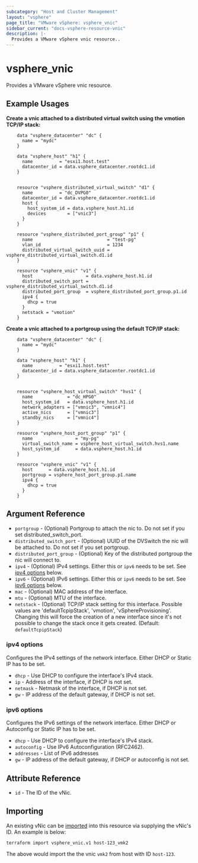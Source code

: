 ```yaml
---
subcategory: "Host and Cluster Management"
layout: "vsphere"
page_title: "VMware vSphere: vsphere_vnic"
sidebar_current: "docs-vsphere-resource-vnic"
description: |-
  Provides a VMware vSphere vnic resource..
---
```


# vsphere\_vnic

Provides a VMware vSphere vnic resource.

## Example Usages

**Create a vnic attached to a distributed virtual switch using the vmotion TCP/IP stack:**

```hcl
    data "vsphere_datacenter" "dc" {
      name = "mydc"
    }
    
    data "vsphere_host" "h1" {
      name          = "esxi1.host.test"
      datacenter_id = data.vsphere_datacenter.rootdc1.id
    }
    
    
    resource "vsphere_distributed_virtual_switch" "d1" {
      name          = "dc_DVPG0"
      datacenter_id = data.vsphere_datacenter.rootdc1.id
      host {
        host_system_id = data.vsphere_host.h1.id
        devices        = ["vnic3"]
      }
    }
    
    resource "vsphere_distributed_port_group" "p1" {
      name                            = "test-pg"
      vlan_id                         = 1234
      distributed_virtual_switch_uuid = vsphere_distributed_virtual_switch.d1.id
    }
    
    resource "vsphere_vnic" "v1" {
      host                    = data.vsphere_host.h1.id
      distributed_switch_port = vsphere_distributed_virtual_switch.d1.id
      distributed_port_group  = vsphere_distributed_port_group.p1.id
      ipv4 {
        dhcp = true
      }
      netstack = "vmotion"
    }
```

**Create a vnic attached to a portgroup using the default TCP/IP stack:**

```hcl
    data "vsphere_datacenter" "dc" {
      name = "mydc"
    }
    
    data "vsphere_host" "h1" {
      name          = "esxi1.host.test"
      datacenter_id = data.vsphere_datacenter.rootdc1.id
    }
    
    
    resource "vsphere_host_virtual_switch" "hvs1" {
      name             = "dc_HPG0"
      host_system_id   = data.vsphere_host.h1.id
      network_adapters = ["vmnic3", "vmnic4"]
      active_nics      = ["vmnic3"]
      standby_nics     = ["vmnic4"]
    }
    
    resource "vsphere_host_port_group" "p1" {
      name                = "my-pg"
      virtual_switch_name = vsphere_host_virtual_switch.hvs1.name
      host_system_id      = data.vsphere_host.h1.id
    }
    
    resource "vsphere_vnic" "v1" {
      host      = data.vsphere_host.h1.id
      portgroup = vsphere_host_port_group.p1.name
      ipv4 {
        dhcp = true
      }
    }
```

## Argument Reference

* `portgroup` - (Optional) Portgroup to attach the nic to. Do not set if you set distributed_switch_port.
* `distributed_switch_port` - (Optional) UUID of the DVSwitch the nic will be attached to. Do not set if you set portgroup.
* `distributed_port_group` - (Optional) Key of the distributed portgroup the nic will connect to. 
* `ipv4` - (Optional) IPv4 settings. Either this or `ipv6` needs to be set. See  [ipv4 options](#ipv4-options) below.
* `ipv6` - (Optional) IPv6 settings. Either this or `ipv6` needs to be set. See  [ipv6 options](#ipv6-options) below.
* `mac` - (Optional) MAC address of the interface.
* `mtu` - (Optional) MTU of the interface.
* `netstack` - (Optional)  TCP/IP stack setting for this interface. Possible values are 'defaultTcpipStack', 'vmotion', 'vSphereProvisioning'. Changing this will force the creation of a new interface since it's not possible to change the stack once it gets created. (Default: `defaultTcpipStack`)


### ipv4 options
Configures the IPv4 settings of the network interface. Either DHCP or Static IP has to be set.

* `dhcp` - Use DHCP to configure the interface's IPv4 stack.
* `ip` - Address of the interface, if DHCP is not set.
* `netmask` - Netmask of the interface, if DHCP is not set.
* `gw` - IP address of the default gateway, if DHCP is not set.


### ipv6 options
Configures the IPv6 settings of the network interface. Either DHCP or Autoconfig or Static IP has to be set.

* `dhcp` - Use DHCP to configure the interface's IPv4 stack.
* `autoconfig` - Use IPv6 Autoconfiguration (RFC2462).
* `addresses` -  List of IPv6 addresses
* `gw` - IP address of the default gateway, if DHCP or autoconfig is not set.


## Attribute Reference

* `id` - The ID of the vNic.


## Importing 

An existing vNic can be [imported][docs-import] into this resource
via supplying the vNic's ID. An example is below:

[docs-import]: /docs/import/index.html

```
terraform import vsphere_vnic.v1 host-123_vmk2
```

The above would import the the vnic `vmk2` from host with ID `host-123`.
